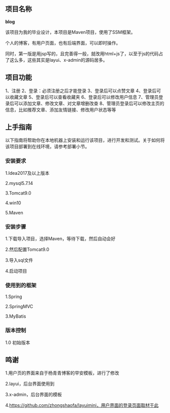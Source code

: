 ## 项目名称

**blog**

该项目为我的毕业设计，本项目是Maven项目，使用了SSM框架。

个人的博客，有用户页面，也有后端界面，可以即时操作。

同时，第一版是用jsp写的，且完善得一般，就改用html+js了，以至于js的代码占了这么多，这些其实是layui、x-admin的源码居多。



## 项目功能

 1、注册
 2、登录：必须注册之后才能登录
 3、登录后可以点赞文章
 4、登录后可以收藏文章
 5、登录后可以查看收藏夹
 6、登录后可以修改用户信息
 7、管理员登录后可以添加文章、修改文章、对文章增删改查
 8、管理员登录后可以修改主页的信息，比如推荐文章、添加友情链接、修改用户状态等等
 

## **上手指南**

以下指南将帮助你在本地机器上安装和运行该项目，进行开发和测试。关于如何将该项目部署到在线环境，请参考部署小节。

### **安装要求**

1.Idea2017及以上版本

2.mysql5.7.14

3.Tomcat9.0

4.win10

5.Maven

### **安装步骤**

1.下载导入项目，选择Maven，等待下载，然后自动会好

2.然后配置Tomcat9.0

3.导入sql文件

4.启动项目

### 使用到的框架

1.Spring

2.SpringMVC

3.MyBatis

### 版本控制

1.0 初始版本

## 鸣谢

1.用户页的界面来自于杨青青博客的早安模板，进行了修改

2.layui，后台界面使用到

3.x-admin，后台界面的模板

4.https://github.com/zhongshaofa/layuimini，用户界面的登录页面取材于此

